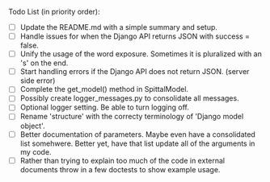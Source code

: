 Todo List (in priority order):
 - [ ] Update the README.md with a simple summary and setup.
 - [ ] Handle issues for when the Django API returns JSON with success = false.
 - [ ] Unify the usage of the word exposure. Sometimes it is pluralized with an 's' on the end.
 - [ ] Start handling errors if the Django API does not return JSON. (server side error)
 - [ ] Complete the get_model() method in SpittalModel.
 - [ ] Possibly create logger_messages.py to consolidate all messages.
 - [ ] Optional logger setting. Be able to turn logging off.
 - [ ] Rename 'structure' with the correcty terminology of 'Django model object'.
 - [ ] Better documentation of parameters. Maybe even have a consolidated list somehwere.
       Better yet, have that list update all of the arguments in my code.
 - [ ] Rather than trying to explain too much of the code in external documents
       throw in a few doctests to show example usage.
